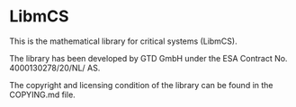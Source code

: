 # LibmCS

This is the mathematical library for critical systems (LibmCS).

The library has been developed by GTD GmbH under the ESA Contract No. 4000130278/20/NL/ AS.

The copyright and licensing condition of the library can be found in the COPYING.md file.